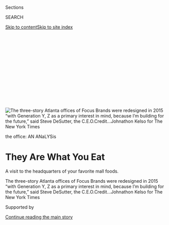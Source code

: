 <div id="app">

<div>

<div>

<div>

<div class="NYTAppHideMasthead css-ikk3s8 e1suatyy0">

<div class="section css-133zg39 e1suatyy2">

<div class="css-eph4ug er09x8g0">

<div class="css-6n7j50">

</div>

<span class="css-1dv1kvn">Sections</span>

<div class="css-10488qs">

<span class="css-1dv1kvn">SEARCH</span>

</div>

[Skip to content](#site-content)[Skip to site
index](#site-index)

</div>

<div class="css-10698na e1huz5gh0">

</div>

</div>

</div>

</div>

<div data-aria-hidden="false">

<div id="site-content" data-role="main">

<div>

<div class="css-1aor85t" style="opacity:0.000000001;z-index:-1;visibility:hidden">

<div class="css-1hqnpie">

<div class="css-epjblv">

<span class="css-17xtcya">[Style](/section/style)</span><span class="css-x15j1o">|</span><span class="css-fwqvlz">They
Are What You
Eat</span>

</div>

<div class="css-k008qs">

<div class="css-1iwv8en">

<span class="css-18z7m18"></span>

<div>

</div>

</div>

<span class="css-1n6z4y">https://nyti.ms/2LB2Pqi</span>

<div class="css-1705lsu">

<div class="css-4xjgmj">

<div class="css-4skfbu" data-role="toolbar" data-aria-label="Social Media Share buttons, Save button, and Comments Panel with current comment count" data-testid="share-tools">

  - 
  - 
  - 
  - 
    
    <div class="css-6n7j50">
    
    </div>

  - 

</div>

</div>

</div>

</div>

</div>

</div>

<div id="NYT_TOP_BANNER_REGION" class="css-11qgg8s">

</div>

<div id="fullBleedHeaderContent">

<div class="css-9fsmc8">

![<span class="css-16f3y1r e13ogyst0" data-aria-hidden="true">The
three-story Atlanta offices of Focus Brands were redesigned in 2015
“with Generation Y, Z as a primary interest in mind, because I’m
building for the future,” said Steve DeSutter, the
C.E.O.</span><span class="css-cnj6d5 e1z0qqy90" itemprop="copyrightHolder"><span class="css-1ly73wi e1tej78p0">Credit...</span><span><span>Johnathon
Kelso for The New York
Times</span></span></span>](https://static01.graylady3jvrrxbe.onion/images/2019/09/13/fashion/OFFICEHQ/merlin_160727946_1faa8a22-43ab-4057-80a3-f9a15083bd95-articleLarge.jpg?quality=75&auto=webp&disable=upscale)

</div>

<div class="css-1pumfk">

the office: AN ANaLYSis

<div class="css-1vkm6nb ehdk2mb0">

# They Are What You Eat

</div>

A visit to the headquarters of your favorite mall foods.

</div>

<div class="css-nwzfg5 e1gnum310">

<span class="css-1f9pvn2 style">The three-story Atlanta offices of Focus
Brands were redesigned in 2015 “with Generation Y, Z as a primary
interest in mind, because I’m building for the future,” said Steve
DeSutter, the
C.E.O.</span><span class="css-cnj6d5 e1z0qqy90" itemprop="copyrightHolder"><span class="css-1ly73wi e1tej78p0">Credit...</span><span><span>Johnathon
Kelso for The New York Times</span></span></span>

</div>

<div id="sponsor-wrapper" class="css-1hyfx7x">

<div id="sponsor-slug" class="css-19vbshk">

Supported by

</div>

[Continue reading the main
story](#after-sponsor)

<div id="sponsor" class="ad sponsor-wrapper" style="text-align:center;height:100%;display:block">

</div>

<div id="after-sponsor">

</div>

</div>

<div class="css-1wx1auc e1gnum311">

<div class="css-18e8msd">

<div class="css-vp77d3 epjyd6m0">

<div class="css-1baulvz">

By [<span class="css-1baulvz last-byline" itemprop="name">Caity
Weaver</span>](https://www.nytimes3xbfgragh.onion/by/caity-weaver)

</div>

</div>

  - 
    
    <div class="css-ld3wwf e16638kd2">
    
    Sept. 17,
    2019
    
    </div>

  - 
    
    <div class="css-4xjgmj">
    
    <div class="css-d8bdto" data-role="toolbar" data-aria-label="Social Media Share buttons, Save button, and Comments Panel with current comment count" data-testid="share-tools">
    
      - 
      - 
      - 
      - 
        
        <div class="css-6n7j50">
        
        </div>
    
      - 
    
    </div>
    
    </div>

</div>

</div>

</div>

<div class="section meteredContent css-1r7ky0e" name="articleBody" itemprop="articleBody">

<div class="css-1fanzo5 StoryBodyCompanionColumn">

<div class="css-53u6y8">

In a 1780 letter to his wife, Abigail, John Adams proposed a chronology
of generational obligations for learning. It was his duty, [the future
president
wrote](https://www.masshist.org/digitaladams/archive/doc?id=L17800512jasecond)
during a sojourn in France, to “study politicks and war,” that the next
generation “may have the liberty to study mathematicks and philosophy,”
that the next should have “the right to study Painting, Poetry, Musick,
Architecture, Statuary, Tapestry and Porcelaine.”

Mr. Adams’s epistle ending there, modern readers cannot know whether,
with more paper and time, he would have eventually previsioned the
21st-century corporate campus where word clouds are studied in both
digital and material states so that the current youngest generation of
workers may attain a perfect knowledge of Cinnabon brand identity.

We can only assume that when, in a separate letter written three years
earlier, in the midst of the Revolutionary War, he expressed his wish
that posterity would “[make a good use
of](https://www.masshist.org/digitaladams/archive/doc?id=L17770426ja)”
the liberty he sought, he had in mind something like the
62,000-square-foot headquarters of Focus Brands, the Atlanta-based
operator of 6,536 food franchise locations.

</div>

</div>

<div class="css-79elbk" data-testid="photoviewer-wrapper">

<div class="css-z3e15g" data-testid="photoviewer-wrapper-hidden">

</div>

<div class="css-1a48zt4 ehw59r15" data-testid="photoviewer-children">

![<span class="css-16f3y1r e13ogyst0" data-aria-hidden="true">The swing
era continues at Focus in just one conference
room.</span><span class="css-cnj6d5 e1z0qqy90" itemprop="copyrightHolder"><span class="css-1ly73wi e1tej78p0">Credit...</span><span>Johnathon
Kelso for The New York
Times</span></span>](https://static01.graylady3jvrrxbe.onion/images/2019/09/17/fashion/17OFFICE-HQh/merlin_160556670_c6e2fffa-f0e2-49f3-a5b9-df090f97340d-articleLarge.jpg?quality=75&auto=webp&disable=upscale)

</div>

</div>

<div class="css-1fanzo5 StoryBodyCompanionColumn">

<div class="css-53u6y8">

Behind every snack food franchise is a story — a young mother raised in
the Amish church takes over a pretzel stand in the wake of devastating
personal tragedy; a flat tire on a hot day forces a Greek immigrant ice
cream man to serve a rapidly softening frozen product — that is
eventually obscured by the unrelenting popularity of its low-cost,
high-indulgence, addictively delicious treats.

</div>

</div>

<div class="css-1fanzo5 StoryBodyCompanionColumn">

<div class="css-53u6y8">

Behind every Cinnabon Classic Roll is an office of people dedicated to
preserving its legal status, ingredient consistency, financial
viability, informative yet friendly online presence, uniformity of
storefront appearance, marketing power and cultural legacy.

Not to mention designing, photographing, printing, filming and
distributing the materials that make it possible for anyone of legal
working age in the United States to acquire the knowledge of Cinnabon
Classic Roll fabrication in accordance with company standards. Ditto a
Fudgie the Whale ice cream cake or an Aloha Pineapple smoothie.

Roughly 375 such individuals work in the main office of Focus Brands.

</div>

</div>

<div class="css-79elbk" data-testid="photoviewer-wrapper">

<div class="css-z3e15g" data-testid="photoviewer-wrapper-hidden">

</div>

<div class="css-1a48zt4 ehw59r15" data-testid="photoviewer-children">

<div class="css-1xdhyk6 erfvjey0">

<span class="css-1ly73wi e1tej78p0">Image</span>

<div class="css-zjzyr8">

<div data-testid="lazyimage-container" style="height:290px">

</div>

</div>

</div>

<span class="css-16f3y1r e13ogyst0" data-aria-hidden="true">Focus is the
brand behind many of America’s favorite mall food brands, including
Auntie Anne’s and
Jamba.</span><span class="css-cnj6d5 e1z0qqy90" itemprop="copyrightHolder"><span class="css-1ly73wi e1tej78p0">Credit...</span><span>Johnathon
Kelso for The New York Times</span></span>

</div>

</div>

<div class="css-1fanzo5 StoryBodyCompanionColumn">

<div class="css-53u6y8">

Focus owns and governs the Auntie Anne’s, Carvel, Cinnabon, Jamba
(formerly Jamba Juice), McAlister’s Deli, Moe’s Southwest Grill and
Schlotzsky’s brands. In its offices, these have been boiled down to
their very essences and those essences in turn splashed upon the walls,
suspended from the ceiling and drilled into the exposed concrete
pillars.

</div>

</div>

<div class="css-1fanzo5 StoryBodyCompanionColumn">

<div class="css-53u6y8">

The most arresting manifestation of these brands is the floating text
that hovers in altocumulus formation above a brightly lit walkway off
the building’s main entrance. “Creamy frosting buttery AWESOME
irresistible HOMEWRECKER,” declare (some of) the words, which Steven
DeSutter, the C.E.O., said, were chosen by brand leaders to “give them a
chance to say what words define your brand.” (“Homewrecker” is a type of
burrito at Moe’s.)

Closer inspection reveals the text’s hues are not the standard ROYGBIV
rainbow array, but reflective of the idiosyncratic palette of Focus
Brands: Cinnabon turquoise, Auntie Anne lapis, the oxblood standard of
Carvel.

***\[*[*Read our full package, “The Office: An In-Depth Analysis of
Workplace User
Behavior.”*](https://www.nytimes3xbfgragh.onion/interactive/2019/09/17/style/the-office.html)*\]***

The colors signify that here are employed the diplomats who bring
Cinnabon to Pizza Hut and to Egypt; the researchers who have determined
that the sticky bun recipe should be less sweet in Asia to appeal to
consumers; the men and women who photograph “milkshakes” made of mashed
potatoes and crushed up Oreo cookies that exactly resemble Carvel
milkshakes, but do not
melt.

</div>

</div>

<div class="css-79elbk" data-testid="photoviewer-wrapper">

<div class="css-z3e15g" data-testid="photoviewer-wrapper-hidden">

</div>

<div class="css-1a48zt4 ehw59r15" data-testid="photoviewer-children">

<div class="css-1xdhyk6 erfvjey0">

<span class="css-1ly73wi e1tej78p0">Image</span>

<div class="css-zjzyr8">

<div data-testid="lazyimage-container" style="height:257.77777777777777px">

</div>

</div>

</div>

<span class="css-16f3y1r e13ogyst0" data-aria-hidden="true">Focus Brands
acquired Jamba Juice, along with a cache of Jamba Juice-branded novelty
squishy fruits, in
2018.</span><span class="css-cnj6d5 e1z0qqy90" itemprop="copyrightHolder"><span class="css-1ly73wi e1tej78p0">Credit...</span><span>Johnathon
Kelso for The New York Times</span></span>

</div>

</div>

<div class="css-1fanzo5 StoryBodyCompanionColumn">

<div class="css-53u6y8">

Mr. DeSutter’s aims in creating a new headquarters for Focus — designed
in 2015 by Gensler, one of the world’s largest architectural firms (it
also worked on a recent redesign of the New York Times offices) — were
twofold: to fortify connections between the siloed brands, and to create
an environment attractive for millennial workers. To that end, he
directed his head of human resources to seek input from young Focus
employees.

“I said, ‘They will be your primary adviser group, because I want to
make sure that whatever we build, we build with Generation Y, Z as a
primary interest in mind, because I’m building for the future. I’m
building for the next generation,’” Mr. DeSutter, 65, recalled. “Because
believe me, baby boomers were not going to get excited about having no
walls in an office. So there was no reason to ask them what they wanted,
because they’re going to tell you they wanted high cubicles or walls in
an office.”

</div>

</div>

<div class="css-1fanzo5 StoryBodyCompanionColumn">

<div class="css-53u6y8">

Erin Greer, 38, a director of Gensler Atlanta’s Workplace Studio who
contributed to the project, said that a challenge of multigenerational
office design is to create a “space that doesn’t alienate anyone” while
bearing in mind that corporate clients typically acquire their spaces
under leases of at least 10 years, a time span in which employee
demographics can shift “drastically.”

</div>

</div>

<div class="css-79elbk" data-testid="photoviewer-wrapper">

<div class="css-z3e15g" data-testid="photoviewer-wrapper-hidden">

</div>

<div class="css-1a48zt4 ehw59r15" data-testid="photoviewer-children">

<div class="css-1xdhyk6 erfvjey0">

<span class="css-1ly73wi e1tej78p0">Image</span>

<div class="css-zjzyr8">

<div data-testid="lazyimage-container" style="height:290px">

</div>

</div>

</div>

<span class="css-16f3y1r e13ogyst0" data-aria-hidden="true">The most
arresting manifestation of the brands is the floating rainbow text that
hovers in altocumulus formation above a brightly lit walkway off the
building’s main
entrance. </span><span class="css-cnj6d5 e1z0qqy90" itemprop="copyrightHolder"><span class="css-1ly73wi e1tej78p0">Credit...</span><span>Johnathon
Kelso for The New York Times</span></span>

</div>

</div>

<div class="css-1fanzo5 StoryBodyCompanionColumn">

<div class="css-53u6y8">

“Another underlying layer is how people are educated,” Mrs. Greer said.
“Traditionally education happened in a very rigid kind of form. And
now when you go into schools at whatever level, it’s much more
collaborative and solution oriented. And that, I think, has led to some
of the evolution you see in the workplace and how people are taught to
interact with each other and work and problem solve across industries.”
A Montessori office.

What did Focus’s millennial advisers call for in the workplace of their
dreams? A pool table, which never materialized because of lack of space,
according to Mr. DeSutter. The desired swing sets in conference rooms
*were* installed, suspended from sturdy metal chains, giving said rooms
a louche corporate pleasure dungeon vibe.

Most have now been removed (“they’re easy to fall out of,” one employee
said), but two remain — black accents in a lime green meeting room (lime
carpet, lime upholstered benches, lime walls) where varieties of potato
chips offered at McAlister’s are listed on the walls in concentric
circles of jumbo text.

</div>

</div>

<div class="css-79elbk" data-testid="photoviewer-wrapper">

<div class="css-z3e15g" data-testid="photoviewer-wrapper-hidden">

</div>

<div class="css-1a48zt4 ehw59r15" data-testid="photoviewer-children">

<div class="css-1xdhyk6 erfvjey0">

<span class="css-1ly73wi e1tej78p0">Image</span>

<div class="css-zjzyr8">

<div data-testid="lazyimage-container" style="height:290px">

</div>

</div>

</div>

<span class="css-16f3y1r e13ogyst0" data-aria-hidden="true">While Focus
is the institutional home of Cinnabon, the nearest location where
employees can buy Cinnabon products is a mall roughly 15 minutes from
the
office.</span><span class="css-cnj6d5 e1z0qqy90" itemprop="copyrightHolder"><span class="css-1ly73wi e1tej78p0">Credit...</span><span>Johnathon
Kelso for The New York Times</span></span>

</div>

</div>

<div class="css-1fanzo5 StoryBodyCompanionColumn">

<div class="css-53u6y8">

Besides bright colors, silver stools that resemble tree stumps, and
unexpected graphic presentations of food-related adjectives, Gensler and
Focus’s aesthetic feast for millennial tastes manifests primarily in the
layout: open and collaborative.

Research on the merits of open offices is mixed. Gensler company
literature suggests a majority of “knowledge workers” prefer “some sort
of” open plan, while some studies have found that open offices imperil
employees’ [job
satisfaction](https://www.ncbi.nlm.nih.gov/pubmed/29334117),
[musculoskeletal health](https://www.ncbi.nlm.nih.gov/pubmed/11055149)
and “[psychological
privacy](https://journals.aom.org/doi/full/10.5465/255498).” Whether for
good or for ill, they are prevalent.

Proponents cite their shared, common windows as a major advantage over
cubicle warrens. These airy, symmetrical, light-and-glass-filled spaces
that stretch to the near horizon are indeed beautiful, in much the same
way the ninth floor of the Asch building in Manhattan — its large
windows casting luxuriant light onto its open work area from their
generous southern exposure — was beautiful, until the afternoon of the
Triangle Shirtwaist Factory fire.

This is not to imply that the Focus offices, which conduct regular fire
and shelter-in-place drills, are in any way unsafe, merely that they
provide the kind of dreamy access to natural light that designers have
pursued for centuries. Nor is it intended to portend ill for, or in any
way curse, the work force of Focus, a presumably representative sample
of whom were, on a recent visit, welcoming, good-humored, eager to share
knowledge and friendly. Nor is that intended to imply Triangle
seamstresses lacked such
qualities.

</div>

</div>

<div class="css-a7yk8a e73j0it0">

<div class="css-1xdhyk6 erfvjey0">

<span class="css-1ly73wi e1tej78p0">Image</span>

<div class="css-zjzyr8">

<div data-testid="lazyimage-container" style="height:515.5555555555555px">

</div>

</div>

</div>

<span class="css-cnj6d5 e1z0qqy90" itemprop="copyrightHolder"><span class="css-1ly73wi e1tej78p0">Credit...</span><span>Johnathon
Kelso for The New York
Times</span></span>

<div class="css-1xdhyk6 erfvjey0">

<span class="css-1ly73wi e1tej78p0">Image</span>

<div class="css-zjzyr8">

<div data-testid="lazyimage-container" style="height:515.5555555555555px">

</div>

</div>

</div>

<span class="css-cnj6d5 e1z0qqy90" itemprop="copyrightHolder"><span class="css-1ly73wi e1tej78p0">Credit...</span><span>Johnathon
Kelso for The New York Times</span></span>

</div>

<div class="css-1fanzo5 StoryBodyCompanionColumn">

<div class="css-53u6y8">

At Focus, most work spaces are structured around so-called bench
seating, where employees are seated on chairs at long communal tables,
with individual spaces demarcated by low partitions.

</div>

</div>

<div class="css-1fanzo5 StoryBodyCompanionColumn">

<div class="css-53u6y8">

Singular features abound on the premises, like the thousands of little
glass balls that hang from what looks like threads of the finest
spider’s silk, arranged into the word “FOCUS” on the executive floor.
Then there are the test kitchens.

Here, on a recent Wednesday morning, Cinnabon’s lab-coat-clad executive
chef Jennifer Holwill, 41, scrutinized smears of caramel spread before
her on parchment paper for purposes related to “risk management.” (The
risk: a DEFCON 2 scenario wherein Cinnabon’s caramel manufacturer would
be rendered unable to produce the vast quantities of caramel required to
satiate a nation.)

It is in these miniature commercial kitchens that new products are
researched and designed (with the notable exception of menu items from
Auntie Anne’s, whose test kitchen and creative facilities are based out
of a historic former post office in Lancaster, Pa., for reasons that
seem largely to hinge on the undeniably accurate tautology that Auntie
Anne’s is “a Pennsylvania-based company”).

</div>

</div>

<div class="css-79elbk" data-testid="photoviewer-wrapper">

<div class="css-z3e15g" data-testid="photoviewer-wrapper-hidden">

</div>

<div class="css-1a48zt4 ehw59r15" data-testid="photoviewer-children">

<div class="css-1xdhyk6 erfvjey0">

<span class="css-1ly73wi e1tej78p0">Image</span>

<div class="css-zjzyr8">

<div data-testid="lazyimage-container" style="height:290px">

</div>

</div>

</div>

<span class="css-16f3y1r e13ogyst0" data-aria-hidden="true">The chefs
Brenda McGranahan, left, and Jennifer Holwill work in the research and
development test kitchen at the Focus
headquarters. </span><span class="css-cnj6d5 e1z0qqy90" itemprop="copyrightHolder"><span class="css-1ly73wi e1tej78p0">Credit...</span><span>Johnathon
Kelso for The New York Times</span></span>

</div>

</div>

<div class="css-1fanzo5 StoryBodyCompanionColumn">

<div class="css-53u6y8">

It is here where a limited-time offering like a Cinnabon Churro Frosting
Sandwich can be tweaked to such perfection that the Dr. Frankensteins
who created it are left with no choice but to prolong its life
indefinitely, incorporating it into menus as a permanent feature.

Ms. Holwill said that colleagues have offered to buy fresh-baked samples
from her — verboten, as test kitchen chefs are only allowed to offer
samples (should they care to offer samples) first come first served.
(The nearest location where Cinnabon MiniBons can be legally and
ethically purchased by employees is a mall roughly 15 minutes away.)

</div>

</div>

<div class="css-1fanzo5 StoryBodyCompanionColumn">

<div class="css-53u6y8">

But because it is 2019, some of the most urgent work in the building is
done by the social teams. A major force of Focus public relations is
Marissa Sharpless, a virtuosically engaging senior manager of social
media and P.R. for Cinnabon who, speaking off the cuff, paints a brand
picture of such depth and volume that it rivals any by Caravaggio.

Mrs. Sharpless, 34, can keep watch over Focus’s byzantine, constantly
updating social channels on the building’s ground floor, where a
wall-mounted TV displays social interactions. It is possible here to
observe in real time as people direct their ire, daydreams and profane,
improbable questions @JambaJuice, @Schlotzskys, @AuntieAnnes.

</div>

</div>

<div class="css-79elbk" data-testid="photoviewer-wrapper">

<div class="css-z3e15g" data-testid="photoviewer-wrapper-hidden">

</div>

<div class="css-1a48zt4 ehw59r15" data-testid="photoviewer-children">

<div class="css-1xdhyk6 erfvjey0">

<span class="css-1ly73wi e1tej78p0">Image</span>

<div class="css-zjzyr8">

<div data-testid="lazyimage-container" style="height:290px">

</div>

</div>

</div>

<span class="css-16f3y1r e13ogyst0" data-aria-hidden="true">This is not
a
restaurant.</span><span class="css-cnj6d5 e1z0qqy90" itemprop="copyrightHolder"><span class="css-1ly73wi e1tej78p0">Credit...</span><span>Johnathon
Kelso for The New York Times</span></span>

</div>

</div>

<div class="css-1fanzo5 StoryBodyCompanionColumn">

<div class="css-53u6y8">

Through a deft series of clicks, Mrs. Sharpless summoned a page of
graphics onto her laptop screen. Here was the world’s collected
knowledge (or at least articulated Twitter observations) about Cinnabon
over the past month, broken down into hashtags, emoji clouds, choropleth
maps of the United States, pie charts, bar graphs, line graphs and days
of the week (Cinnabon typically “pops” on Tuesdays).

There was also some kind of something where purple was supposed to stay
high because purple was sentiment and, said Mrs. Sharpless, a rise in
conversation coupled with a drop in sentiment is “the last thing you
want to see.”

The top emojis people had felt about Cinnabon were crying laughing,
sobbing, heart eyes and anguished. Words and phrases were assigned a
color: green for positive emotions (“crave”), red for negative ones
(“not that
great”).

</div>

</div>

<div class="css-79elbk" data-testid="photoviewer-wrapper">

<div class="css-z3e15g" data-testid="photoviewer-wrapper-hidden">

</div>

<div class="css-1a48zt4 ehw59r15" data-testid="photoviewer-children">

<div class="css-1xdhyk6 erfvjey0">

<span class="css-1ly73wi e1tej78p0">Image</span>

<div class="css-zjzyr8">

<div data-testid="lazyimage-container" style="height:515.5555555555555px">

</div>

</div>

</div>

<span class="css-16f3y1r e13ogyst0" data-aria-hidden="true">The
unbreakable
cipher.</span><span class="css-cnj6d5 e1z0qqy90" itemprop="copyrightHolder"><span class="css-1ly73wi e1tej78p0">Credit...</span><span>Johnathon
Kelso for The New York Times</span></span>

</div>

</div>

<div class="css-1fanzo5 StoryBodyCompanionColumn">

<div class="css-53u6y8">

Upstairs, Robby Ayala, 28, a social media manager for Moe’s Southwest
Grill, maintains the brand’s Instagram, Twitter and Facebook accounts.
He said the most difficult aspect of his job was coming up with unique
content about Moe’s every day.

“I try to tweet once a day. That’s a lot more challenging than it
sounds,” he said, and laughed.

The difficulty isn’t in coming up with an appealingly irreverent tweet
to share with fans of Moe’s (a task many could likely accomplish) but in
thinking of another one the next day, and another the day after that,
and another the day after that, hundreds — potentially thousands — of
times in a row, without repeating or embarrassing yourself.

“If you jump in inappropriately, you will get roasted,” he said,
reflecting on the recent Twitter storm over Popeyes’ Spicy Chicken
Sandwich. “Like Zaxby’s [jumped in, they got
roasted](https://twitter.com/Zaxbys/status/1163608537056063490). Boston
Market [jumped
in](https://twitter.com/bostonmarket/status/1163520399562498054).
Chick-fil-A [took a lot of
L’s](https://twitter.com/PopeyesChicken/status/1163510538959069184?ref_src=twsrc%5Etfw%7Ctwcamp%5Etweetembed%7Ctwterm%5E1163510538959069184&ref_url=https%3A%2F%2Fwww.vox.com%2Fthe-goods%2F2019%2F8%2F28%2F20836936%2Fpopeyes-chick-fil-a-fried-chicken-sandwich-twitter).”

Mr. Ayala’s job is, essentially, to talk about Moe’s in a brief,
hilarious and charming way, without stopping, forever. He found
delirious success one day this summer when [his
tweet](https://twitter.com/Moes_HQ/status/1150800074835972096) combining
a meme about aliens in Area 51 with the very notion of Moe’s burritos
received roughly 2,100 retweets. But then he had to tweet again.

Maintaining the high corporate standards of some of America’s iconic
snack foods in 2019 demands stamina, adrenaline, a commitment to
unironically observing National Lemonade Day, high levels of
organization and good cheer.

</div>

</div>

<div class="css-1fanzo5 StoryBodyCompanionColumn">

<div class="css-53u6y8">

It also requires a willingness to work in a space bursting with digital
screens, where, for the general population, all but the most essential
walls have been eliminated, and the resulting din camouflaged with pink
noise pumped in from ceiling speakers — which is to say, it’s not for
everyone.

In his own office, Mr. DeSutter recalled one worker who, years ago,
faced with the impending renovation, “said, ‘I’m not going to be able to
work in this environment,’ and they left.” That wasn’t the only staff
member with reservations. Another employee, who Mr. DeSutter described
as long tenured, asked him, “‘Aren’t you worried that you’re going to
ruin the company?’”

“I remember, on the first day we moved into this building,” Mr. DeSutter
said, “when that particular individual sat down at their open desk, I
sat beside him for a few minutes and said, ‘This is going to be O.K.’”

He stayed.

</div>

</div>

<div>

</div>

</div>

<div>

</div>

<div>

</div>

<div>

</div>

<div>

<div id="bottom-wrapper" class="css-1ede5it">

<div id="bottom-slug" class="css-l9onyx">

Advertisement

</div>

[Continue reading the main
story](#after-bottom)

<div id="bottom" class="ad bottom-wrapper" style="text-align:center;height:100%;display:block;min-height:90px">

</div>

<div id="after-bottom">

</div>

</div>

</div>

</div>

</div>

## Site Index

<div>

</div>

## Site Information Navigation

  - [© <span>2020</span> <span>The New York Times
    Company</span>](https://help.nytimes3xbfgragh.onion/hc/en-us/articles/115014792127-Copyright-notice)

<!-- end list -->

  - [NYTCo](https://www.nytco.com/)
  - [Contact
    Us](https://help.nytimes3xbfgragh.onion/hc/en-us/articles/115015385887-Contact-Us)
  - [Work with us](https://www.nytco.com/careers/)
  - [Advertise](https://nytmediakit.com/)
  - [T Brand Studio](http://www.tbrandstudio.com/)
  - [Your Ad
    Choices](https://www.nytimes3xbfgragh.onion/privacy/cookie-policy#how-do-i-manage-trackers)
  - [Privacy](https://www.nytimes3xbfgragh.onion/privacy)
  - [Terms of
    Service](https://help.nytimes3xbfgragh.onion/hc/en-us/articles/115014893428-Terms-of-service)
  - [Terms of
    Sale](https://help.nytimes3xbfgragh.onion/hc/en-us/articles/115014893968-Terms-of-sale)
  - [Site
    Map](https://spiderbites.nytimes3xbfgragh.onion)
  - [Help](https://help.nytimes3xbfgragh.onion/hc/en-us)
  - [Subscriptions](https://www.nytimes3xbfgragh.onion/subscription?campaignId=37WXW)

</div>

</div>

</div>

</div>
